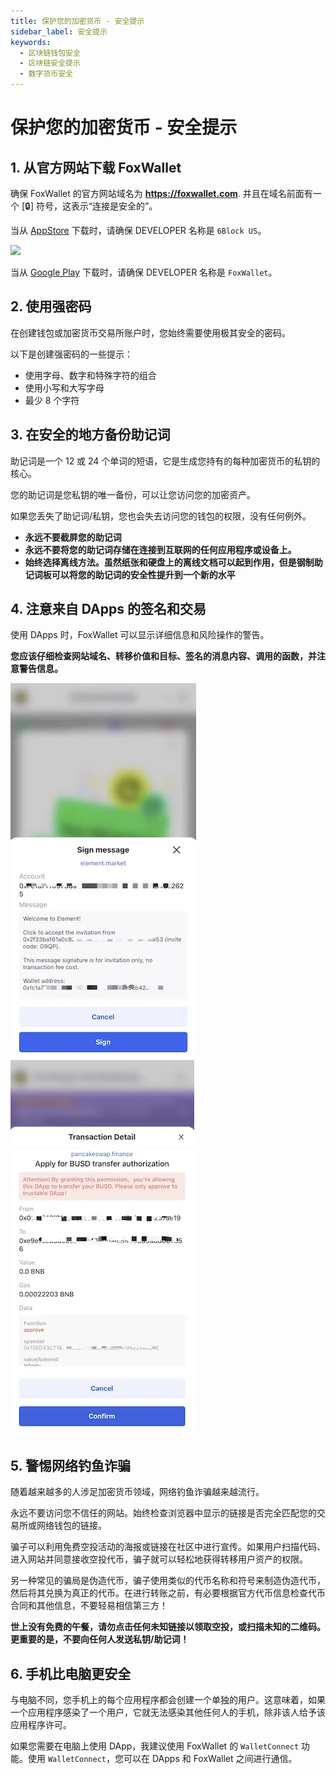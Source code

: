 ```yaml
---
title: 保护您的加密货币 - 安全提示
sidebar_label: 安全提示
keywords:
  - 区块链钱包安全
  - 区块链安全提示
  - 数字货币安全
---
```


# 保护您的加密货币 - 安全提示

## 1. 从官方网站下载 FoxWallet

确保 FoxWallet 的官方网站域名为 **https://foxwallet.com**. 并且在域名前面有一个 [🔒] 符号，这表示“连接是安全的”。

当从 [AppStore](https://apps.apple.com/us/app/foxwallet-secure-crypto-asset/id1590983231) 下载时，请确保 DEVELOPER 名称是 `6Block US`。  
 
![](/img/docs/appstore.webp)

当从 [Google Play](https://play.google.com/store/apps/details?id=com.foxwallet.play) 下载时，请确保 DEVELOPER 名称是 `FoxWallet`。

## 2. 使用强密码

在创建钱包或加密货币交易所账户时，您始终需要使用极其安全的密码。

以下是创建强密码的一些提示：
* 使用字母、数字和特殊字符的组合
* 使用小写和大写字母
* 最少 8 个字符

## 3. 在安全的地方备份助记词

助记词是一个 12 或 24 个单词的短语，它是生成您持有的每种加密货币的私钥的核心。

您的助记词是您私钥的唯一备份，可以让您访问您的加密资产。

如果您丢失了助记词/私钥，您也会失去访问您的钱包的权限，没有任何例外。

* **永远不要截屏您的助记词**
* **永远不要将您的助记词存储在连接到互联网的任何应用程序或设备上。**
* **始终选择离线方法。虽然纸张和硬盘上的离线文档可以起到作用，但是钢制助记词板可以将您的助记词的安全性提升到一个新的水平**

## 4. 注意来自 DApps 的签名和交易

使用 DApps 时，FoxWallet 可以显示详细信息和风险操作的警告。

**您应该仔细检查网站域名、转移价值和目标、签名的消息内容、调用的函数，并注意警告信息。**

![](./img/sign-msg.webp)![](./img/sign-tx.webp)


## 5. 警惕网络钓鱼诈骗

随着越来越多的人涉足加密货币领域，网络钓鱼诈骗越来越流行。

永远不要访问您不信任的网站。始终检查浏览器中显示的链接是否完全匹配您的交易所或网络钱包的链接。

骗子可以利用免费空投活动的海报或链接在社区中进行宣传。如果用户扫描代码、进入网站并同意接收空投代币，骗子就可以轻松地获得转移用户资产的权限。

另一种常见的骗局是伪造代币，骗子使用类似的代币名称和符号来制造伪造代币，然后将其兑换为真正的代币。在进行转账之前，有必要根据官方代币信息检查代币合同和其他信息，不要轻易相信第三方！

**世上没有免费的午餐，请勿点击任何未知链接以领取空投，或扫描未知的二维码。更重要的是，不要向任何人发送私钥/助记词！**

## 6. 手机比电脑更安全

与电脑不同，您手机上的每个应用程序都会创建一个单独的用户。这意味着，如果一个应用程序感染了一个用户，它就无法感染其他任何人的手机，除非该人给予该应用程序许可。

如果您需要在电脑上使用 DApp，我建议使用 FoxWallet 的 `WalletConnect` 功能。使用 `WalletConnect`，您可以在 DApps 和 FoxWallet 之间进行通信。
